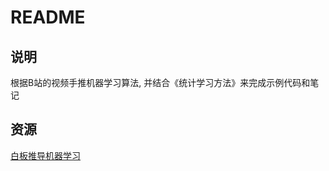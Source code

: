 # README
## 说明
根据B站的视频手推机器学习算法, 并结合《统计学习方法》来完成示例代码和笔记

## 资源
[白板推导机器学习](https://github.com/shuhuai007/Machine-Learning-Session)